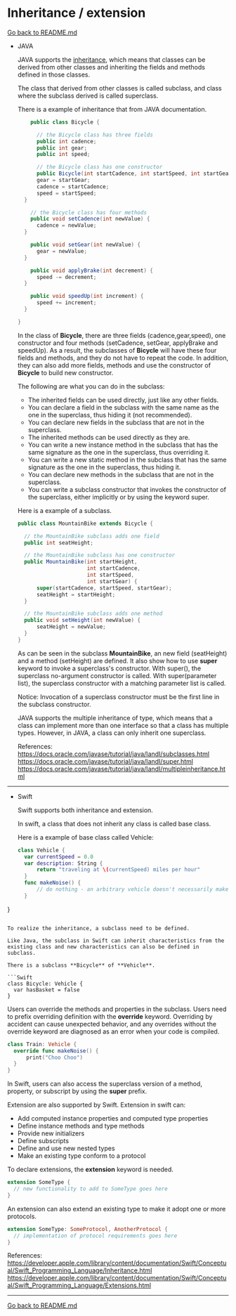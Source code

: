 # Inheritance / extension

[Go back to README.md](README.md)

* JAVA

  JAVA supports the [inheritance](https://en.wikipedia.org/wiki/Inheritance_(object-oriented_programming)), which means that classes can be derived from other classes and inheriting the fields and methods defined in those classes.

  The class that derived from other classes is called subclass, and class where the subclass derived is called superclass.

  There is a example of inheritance that from JAVA documentation.

  ```JAVA
      public class Bicycle {

        // the Bicycle class has three fields
        public int cadence;
        public int gear;
        public int speed;

        // the Bicycle class has one constructor
        public Bicycle(int startCadence, int startSpeed, int startGear) {
        gear = startGear;
        cadence = startCadence;
        speed = startSpeed;
    }

      // the Bicycle class has four methods
      public void setCadence(int newValue) {
        cadence = newValue;
    }

      public void setGear(int newValue) {
        gear = newValue;
    }

      public void applyBrake(int decrement) {
        speed -= decrement;
    }

      public void speedUp(int increment) {
        speed += increment;
    }

  }
    ```

  In the class of **Bicycle**, there are three fields (cadence,gear,speed), one constructor and four methods (setCadence, setGear, applyBrake and speedUp). As a result, the subclasses of **Bicycle** will have these four fields and methods, and they do not have to repeat the code. In addition, they can also add more fields, methods and use the constructor of **Bicycle** to build new constructor.

  The following are what you can do in the subclass:

  * The inherited fields can be used directly, just like any other fields.
  * You can declare a field in the subclass with the same name as the one in the superclass, thus hiding it (not recommended).
  * You can declare new fields in the subclass that are not in the superclass.
  * The inherited methods can be used directly as they are.
  * You can write a new instance method in the subclass that has the same signature as the one in the superclass, thus overriding it.
  * You can write a new static method in the subclass that has the same signature as the one in the superclass, thus hiding it.
  * You can declare new methods in the subclass that are not in the superclass.
  * You can write a subclass constructor that invokes the constructor of the superclass, either implicitly or by using the keyword super.

  Here is a example of a subclass.

  ```JAVA
  public class MountainBike extends Bicycle {

    // the MountainBike subclass adds one field
    public int seatHeight;

    // the MountainBike subclass has one constructor
    public MountainBike(int startHeight,
                        int startCadence,
                        int startSpeed,
                        int startGear) {
        super(startCadence, startSpeed, startGear);
        seatHeight = startHeight;
    }   

    // the MountainBike subclass adds one method
    public void setHeight(int newValue) {
        seatHeight = newValue;
    }   
  }
  ```

  As can be seen in the subclass **MountainBike**, an new field (seatHeight) and a method (setHeight) are defined. It also show how to use **super** keyword to invoke a superclass's constructor. With super(), the superclass no-argument constructor is called. With super(parameter list), the superclass constructor with a matching parameter list is called.

  Notice: Invocation of a superclass constructor must be the first line in the subclass constructor.

  JAVA supports the multiple inheritance of type, which means that a class can implement more than one interface so that a class has multiple types. However, in JAVA, a class can only inherit one superclass.

  References:
  <https://docs.oracle.com/javase/tutorial/java/IandI/subclasses.html>
  <https://docs.oracle.com/javase/tutorial/java/IandI/super.html>
  <https://docs.oracle.com/javase/tutorial/java/IandI/multipleinheritance.html>


---

* Swift

  Swift supports both inheritance and extension.

  In swift, a class that does not inherit any class is called base class.

  Here is a example of base class called Vehicle:

  ```Swift
  class Vehicle {
    var currentSpeed = 0.0
    var description: String {
        return "traveling at \(currentSpeed) miles per hour"
    }
    func makeNoise() {
        // do nothing - an arbitrary vehicle doesn't necessarily make a noise
    }
}
  ```

  To realize the inheritance, a subclass need to be defined.

  Like Java, the subclass in Swift can inherit characteristics from the existing class and new characteristics can also be defined in subclass.

  There is a subclass **Bicycle** of **Vehicle**.

  ```Swift
  class Bicycle: Vehicle {
    var hasBasket = false
  }
  ```

  Users can override the methods and properties in the subclass. Users need to prefix overriding definition with the **override** keyword. Overriding by accident can cause unexpected behavior, and any overrides without the override keyword are diagnosed as an error when your code is compiled.

  ```Swift
  class Train: Vehicle {
    override func makeNoise() {
        print("Choo Choo")
    }
  }
  ```

  In Swift, users can also access the superclass version of a method, property, or subscript by using the **super** prefix.

  Extension are also supported by Swift. Extension in swift can:
  * Add computed instance properties and computed type properties
  * Define instance methods and type methods
  * Provide new initializers
  * Define subscripts
  * Define and use new nested types
  * Make an existing type conform to a protocol

  To declare extensions, the **extension** keyword is needed.

  ```Swift
  extension SomeType {
    // new functionality to add to SomeType goes here
  }
  ```

  An extension can also extend an existing type to make it adopt one or more protocols.

  ```Swift
  extension SomeType: SomeProtocol, AnotherProtocol {
    // implementation of protocol requirements goes here
  }
  ```

  References:
  <https://developer.apple.com/library/content/documentation/Swift/Conceptual/Swift_Programming_Language/Inheritance.html>
  <https://developer.apple.com/library/content/documentation/Swift/Conceptual/Swift_Programming_Language/Extensions.html>


---

[Go back to README.md](README.md)
